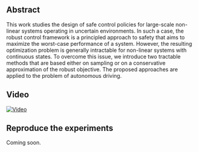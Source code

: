 ## Abstract

This work studies the design of safe control policies for large-scale non-linear systems operating in uncertain environments. In such a case, the robust control framework is a principled approach to safety that aims to maximize the worst-case performance of a system. However, the resulting optimization problem is generally intractable for non-linear systems with continuous states. To overcome this issue, we introduce two tractable methods that are based either on sampling or on a conservative approximation of the robust objective. The proposed approaches are applied to the problem of autonomous driving.

## Video

[![Video](https://img.youtube.com/vi/9WvO_dm8khI/0.jpg)](https://www.youtube.com/watch?v=9WvO_dm8khI)

## Reproduce the experiments

Coming soon.
